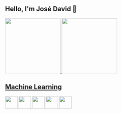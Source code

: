 ## Hello, I'm José David 👋

<div>
<a href="https://github.com/jsales-1">
<img loading="lazy" height="180em" src="https://github-readme-stats.vercel.app/api/top-langs/?username=jsales-1&layout=compact&langs_count=7&theme=dracula"/>
<img loading="lazy" height="180em" src="https://github-readme-stats.vercel.app/api?username=jsales-1&show_icons=true&theme=dracula&include_all_commits=true&count_private=true"/>
</div>

## Machine Learning

<img loading="lazy" src="https://cdn.jsdelivr.net/gh/devicons/devicon/icons/python/python-original.svg" width="40" height="40"/> <img loading="lazy" src="https://cdn.jsdelivr.net/gh/devicons/devicon/icons/numpy/numpy-original.svg" width="40" height="40"/> <img loading="lazy" src="https://cdn.jsdelivr.net/gh/devicons/devicon/icons/tensorflow/tensorflow-original.svg" width="40" height="40"/> <img loading="lazy" src="https://cdn.jsdelivr.net/gh/devicons/devicon/icons/keras/keras-original.svg" width="40" height="40"/> <img loading="lazy" src="https://cdn.jsdelivr.net/gh/devicons/devicon/icons/scikit-learn/scikit-learn-original.svg" width="40" height="40"/>
